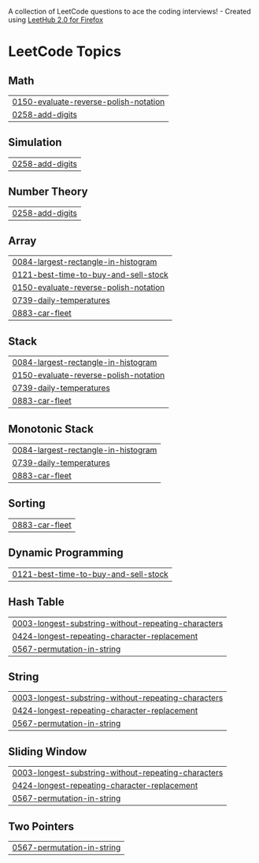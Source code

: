 A collection of LeetCode questions to ace the coding interviews! - Created using [LeetHub 2.0 for Firefox](https://github.com/maitreya2954/LeetHub-2.0-Firefox)
<!---LeetCode Topics Start-->
# LeetCode Topics
## Math
|  |
| ------- |
| [0150-evaluate-reverse-polish-notation](https://github.com/Ayush-Aman1/LeetCode-Problems/tree/master/0150-evaluate-reverse-polish-notation) |
| [0258-add-digits](https://github.com/Ayush-Aman1/LeetCode-Problems/tree/master/0258-add-digits) |
## Simulation
|  |
| ------- |
| [0258-add-digits](https://github.com/Ayush-Aman1/LeetCode-Problems/tree/master/0258-add-digits) |
## Number Theory
|  |
| ------- |
| [0258-add-digits](https://github.com/Ayush-Aman1/LeetCode-Problems/tree/master/0258-add-digits) |
## Array
|  |
| ------- |
| [0084-largest-rectangle-in-histogram](https://github.com/Ayush-Aman1/LeetCode-Problems/tree/master/0084-largest-rectangle-in-histogram) |
| [0121-best-time-to-buy-and-sell-stock](https://github.com/Ayush-Aman1/LeetCode-Problems/tree/master/0121-best-time-to-buy-and-sell-stock) |
| [0150-evaluate-reverse-polish-notation](https://github.com/Ayush-Aman1/LeetCode-Problems/tree/master/0150-evaluate-reverse-polish-notation) |
| [0739-daily-temperatures](https://github.com/Ayush-Aman1/LeetCode-Problems/tree/master/0739-daily-temperatures) |
| [0883-car-fleet](https://github.com/Ayush-Aman1/LeetCode-Problems/tree/master/0883-car-fleet) |
## Stack
|  |
| ------- |
| [0084-largest-rectangle-in-histogram](https://github.com/Ayush-Aman1/LeetCode-Problems/tree/master/0084-largest-rectangle-in-histogram) |
| [0150-evaluate-reverse-polish-notation](https://github.com/Ayush-Aman1/LeetCode-Problems/tree/master/0150-evaluate-reverse-polish-notation) |
| [0739-daily-temperatures](https://github.com/Ayush-Aman1/LeetCode-Problems/tree/master/0739-daily-temperatures) |
| [0883-car-fleet](https://github.com/Ayush-Aman1/LeetCode-Problems/tree/master/0883-car-fleet) |
## Monotonic Stack
|  |
| ------- |
| [0084-largest-rectangle-in-histogram](https://github.com/Ayush-Aman1/LeetCode-Problems/tree/master/0084-largest-rectangle-in-histogram) |
| [0739-daily-temperatures](https://github.com/Ayush-Aman1/LeetCode-Problems/tree/master/0739-daily-temperatures) |
| [0883-car-fleet](https://github.com/Ayush-Aman1/LeetCode-Problems/tree/master/0883-car-fleet) |
## Sorting
|  |
| ------- |
| [0883-car-fleet](https://github.com/Ayush-Aman1/LeetCode-Problems/tree/master/0883-car-fleet) |
## Dynamic Programming
|  |
| ------- |
| [0121-best-time-to-buy-and-sell-stock](https://github.com/Ayush-Aman1/LeetCode-Problems/tree/master/0121-best-time-to-buy-and-sell-stock) |
## Hash Table
|  |
| ------- |
| [0003-longest-substring-without-repeating-characters](https://github.com/Ayush-Aman1/LeetCode-Problems/tree/master/0003-longest-substring-without-repeating-characters) |
| [0424-longest-repeating-character-replacement](https://github.com/Ayush-Aman1/LeetCode-Problems/tree/master/0424-longest-repeating-character-replacement) |
| [0567-permutation-in-string](https://github.com/Ayush-Aman1/LeetCode-Problems/tree/master/0567-permutation-in-string) |
## String
|  |
| ------- |
| [0003-longest-substring-without-repeating-characters](https://github.com/Ayush-Aman1/LeetCode-Problems/tree/master/0003-longest-substring-without-repeating-characters) |
| [0424-longest-repeating-character-replacement](https://github.com/Ayush-Aman1/LeetCode-Problems/tree/master/0424-longest-repeating-character-replacement) |
| [0567-permutation-in-string](https://github.com/Ayush-Aman1/LeetCode-Problems/tree/master/0567-permutation-in-string) |
## Sliding Window
|  |
| ------- |
| [0003-longest-substring-without-repeating-characters](https://github.com/Ayush-Aman1/LeetCode-Problems/tree/master/0003-longest-substring-without-repeating-characters) |
| [0424-longest-repeating-character-replacement](https://github.com/Ayush-Aman1/LeetCode-Problems/tree/master/0424-longest-repeating-character-replacement) |
| [0567-permutation-in-string](https://github.com/Ayush-Aman1/LeetCode-Problems/tree/master/0567-permutation-in-string) |
## Two Pointers
|  |
| ------- |
| [0567-permutation-in-string](https://github.com/Ayush-Aman1/LeetCode-Problems/tree/master/0567-permutation-in-string) |
<!---LeetCode Topics End-->